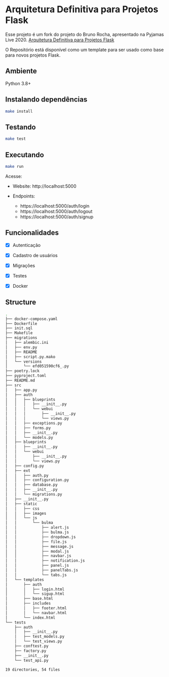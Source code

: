 # Arquitetura Definitiva para Projetos Flask

Esse projeto é um fork do projeto do Bruno Rocha, apresentado na Pyjamas Live 2020. [Arquitetura Definitiva para Projetos Flask](https://github.com/codeshow/003-arquitetura-flask)

O Repositório está disponível como um template para ser usado como base para novos projetos Flask.


## Ambiente

Python 3.8+

## Instalando dependências

```bash
make install
```

## Testando

```bash
make test
```

## Executando

```bash
make run
```

Acesse:

- Website: http://localhost:5000

- Endpoints:
  - https://localhost:5000/auth/login
  - https://localhost:5000/auth/logout
  - https://localhost:5000/auth/signup

## Funcionalidades
* [x] Autenticação
* [x] Cadastro de usuários
* [x] Migrações
* [x] Testes
* [x] Docker


## Structure

```bash
.
├── docker-compose.yaml
├── Dockerfile
├── init.sql
├── Makefile
├── migrations
│   ├── alembic.ini
│   ├── env.py
│   ├── README
│   ├── script.py.mako
│   └── versions
│       └── efd051590cf6_.py
├── poetry.lock
├── pyproject.toml
├── README.md
├── src
│   ├── app.py
│   ├── auth
│   │   ├── blueprints
│   │   │   ├── __init__.py
│   │   │   └── webui
│   │   │       ├── __init__.py
│   │   │       └── views.py
│   │   ├── exceptions.py
│   │   ├── forms.py
│   │   ├── __init__.py
│   │   └── models.py
│   ├── blueprints
│   │   ├── __init__.py
│   │   └── webui
│   │       ├── __init__.py
│   │       └── views.py
│   ├── config.py
│   ├── ext
│   │   ├── auth.py
│   │   ├── configuration.py
│   │   ├── database.py
│   │   ├── __init__.py
│   │   └── migrations.py
│   ├── __init__.py
│   ├── static
│   │   ├── css
│   │   ├── images
│   │   └── js
│   │       └── bulma
│   │           ├── alert.js
│   │           ├── bulma.js
│   │           ├── dropdown.js
│   │           ├── file.js
│   │           ├── message.js
│   │           ├── modal.js
│   │           ├── navbar.js
│   │           ├── notification.js
│   │           ├── panel.js
│   │           ├── panelTabs.js
│   │           └── tabs.js
│   └── templates
│       ├── auth
│       │   ├── login.html
│       │   └── sigup.html
│       ├── base.html
│       ├── includes
│       │   ├── footer.html
│       │   └── navbar.html
│       └── index.html
└── tests
    ├── auth
    │   ├── __init__.py
    │   ├── test_models.py
    │   └── test_views.py
    ├── conftest.py
    ├── factory.py
    ├── __init__.py
    └── test_api.py

19 directories, 54 files
```
